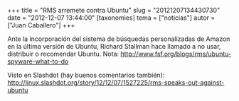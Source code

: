 +++
title = "RMS arremete contra Ubuntu"
slug = "20121207134430730"
date = "2012-12-07 13:44:00"
[taxonomies]
tema = ["noticias"]
autor = ["Juan Caballero"]
+++

Ante la incorporación del sistema de búsquedas personalizadas de Amazon
en la última versión de Ubuntu, Richard Stallman hace llamado a no usar,
distribuir o recomendar Ubuntu. Nota:
<a href="http://www.fsf.org/blogs/rms/ubuntu-spyware-what-to-do">http://www.fsf.org/blogs/rms/ubuntu-spyware-what-to-do</a>

<!-- more -->
Visto en Slashdot (hay buenos comentarios también):
<a href="http://linux.slashdot.org/story/12/12/07/1527225/rms-speaks-out-against-ubuntu">http://linux.slashdot.org/story/12/12/07/1527225/rms-speaks-out-against-ubuntu</a>

